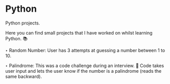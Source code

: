 # Python
Python projects.

Here you can find small projects that I have worked on whilst learning Python. 📚

‣ Random Number:
User has 3 attempts at guessing a number between 1 to 10.

‣ Palindrome:
This was a code challenge during an interview. 🤪
Code takes user input and lets the user know if the number is a palindrome (reads the same backward).
